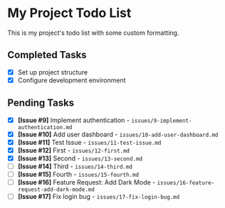 # My Project Todo List

This is my project's todo list with some custom formatting.

## Completed Tasks
- [x] Set up project structure
- [x] Configure development environment

## Pending Tasks
- [x] **[Issue #9]** Implement authentication - `issues/9-implement-authentication.md`
- [x] **[Issue #10]** Add user dashboard - `issues/10-add-user-dashboard.md`
- [x] **[Issue #11]** Test Issue - `issues/11-test-issue.md`
- [x] **[Issue #12]** First - `issues/12-first.md`
- [x] **[Issue #13]** Second - `issues/13-second.md`
- [ ] **[Issue #14]** Third - `issues/14-third.md`
- [ ] **[Issue #15]** Fourth - `issues/15-fourth.md`
- [ ] **[Issue #16]** Feature Request: Add Dark Mode - `issues/16-feature-request-add-dark-mode.md`
- [ ] **[Issue #17]** Fix login bug - `issues/17-fix-login-bug.md`

